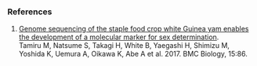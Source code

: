 ### References

1.  [Genome sequencing of the staple food crop white Guinea yam enables
    the development of a molecular marker for sex
    determination](http://europepmc.org/abstract/MED/28927400).\
    Tamiru M, Natsume S, Takagi H, White B, Yaegashi H, Shimizu M,
    Yoshida K, Uemura A, Oikawa K, Abe A et al. 2017. BMC Biology, 15:86.

